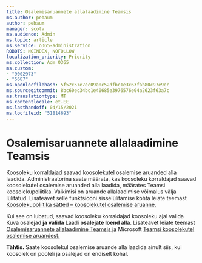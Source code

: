 ```yaml
---
title: Osalemisaruannete allalaadimine Teamsis
ms.author: pebaum
author: pebaum
manager: scotv
ms.audience: Admin
ms.topic: article
ms.service: o365-administration
ROBOTS: NOINDEX, NOFOLLOW
localization_priority: Priority
ms.collection: Adm_O365
ms.custom:
- "9002973"
- "5687"
ms.openlocfilehash: 5f52c57e7ec09a0c52dfbc1e3c63fab80c97e9ec
ms.sourcegitcommit: 8bc60ec34bc1e40685e3976576e04a2623f63a7c
ms.translationtype: MT
ms.contentlocale: et-EE
ms.lasthandoff: 04/15/2021
ms.locfileid: "51814693"
---
```

# <a name="download-attendance-reports-in-teams"></a>Osalemisaruannete allalaadimine Teamsis

Koosoleku korraldajad saavad koosolekutel osalemise aruanded alla laadida. Administraatorina saate määrata, kas koosoleku korraldajad saavad koosolekutel osalemise aruanded alla laadida, määrates Teamsi koosolekupoliitika. Vaikimisi on aruande allalaadimise võimalus välja lülitatud. Lisateavet selle funktsiooni sisselülitamise kohta leiate teemast [Koosolekupoliitika sätted – koosolekutel osalemise aruanne.](https://docs.microsoft.com/microsoftteams/meeting-policies-in-teams#meeting-policy-settings---meeting-attendance-report)

Kui see on lubatud, saavad koosoleku korraldajad koosoleku ajal valida Kuva osalejad  **ja valida**  Laadi  **osalejate loend alla**. Lisateavet leiate teemast [Osalemisaruannete allalaadimine Teamsis ja](https://support.office.com/article/download-attendance-reports-in-teams-ae7cf170-530c-47d3-84c1-3aedac74d310) Microsoft [Teamsi koosolekutel osalemise aruandest.](https://docs.microsoft.com/microsoftteams/teams-analytics-and-reports/meeting-attendance-report)

**Tähtis.** Saate koosolekul osalemise aruande alla laadida ainult siis, kui koosolek on pooleli ja osalejad on endiselt kohal.
